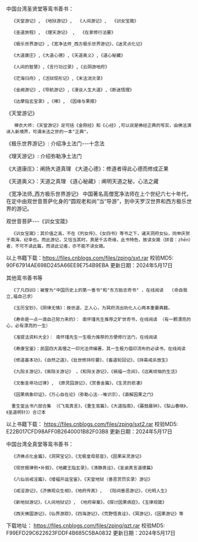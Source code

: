  中国台湾圣贤堂等鸾书善书：   

      《天堂游记》, 《地狱游记》,  《人间游记》,  《训女宝箴》

      《圣道旅程》, 《理天游记》 ,  《在家修行法要》

      《极乐世界游记》,《宽净法师_西方极乐世界游记》，《迷灵点化记》

      《大道康庄》,《大道心德》,《天道奥义》,《道心秘藏》

      《人间的智慧》,《言行功过录》,《云阴游地府》

      《茫海归舟》,《活狱现形记》,《末法消灾录》

      《金阙游记》,《导航游记》,《漫谈人生大道》,《断迷悟理》

      《达摩指玄宝录》,《禅》, 《因缘与果报》

  《天堂游记》

       禅衣大师:《天堂游记》足可括《金刚经》和《心经》,可以说是佛经正典的写实，由佛法演译入新境界，可谓未法之世的一本"正典"。

  《极乐世界游记》: 介绍净土法门---十念法  

  《理天游记》: 介绍弥勒净土法门

  《大道康庄》：阐扬大道真理     《大道心德》：修道者得此心德而修成正果

  《天道奥义》：天道之真理     《道心秘藏》:   阐明天道之秘，心法之藏

  《宽净法师_西方极乐世界游记》
      中国著名高僧宽净法师在上个世纪六七十年代，在定中由观世音菩萨化身的“圆观老和尚”当“导游”，到中天罗汉世界和西方极乐世界的游记。

   观世音菩萨---《训女宝箴》

      《训女宝箴》：其价值之高，不在《列女传》、《女四书》等书之下，诸天洞府女仙，同申庆贺于南海，纪幸也。而此游记，又恰当其时，真是千古奇缘，此书特色，故读女箴（拼音：zhēn）者，不可不读此篇，而读此记者，亦不能不读女箴。

  以上书籍下载：https://files.cnblogs.com/files/zping/sxt.rar  校验MD5: 90F67914AE698D245A66EE9E754B9EBA   更新日期：2024年5月17日

 

   其他鸾书善书等

      《了凡四训》：被誉为"中国历史上的第一善书"和"东方励志奇书" ，在线阅读   (命自我立,福自己求）

      《玉历宝钞》，《阴律无情》：挽世道，正人心，为冥府流出劝化人心两本重要典籍。

      《寿命是一点一滴自己努力来的》： 南怀瑾先生推荐之旷世奇书，在线阅读 （有一颗漂亮的心，必有漂亮的一生）

      《准提法资料大全》： 南怀瑾先生一生极力推荐的方便修行法门，在线阅读

      《寿康宝鉴》：民国四大高僧之一印光法师编著，其一生极力倡印流布的必读书，在线阅读

      《修道基本功》，《自然之道》，《处世修持珍要》，《畜道轮回记》，《持斋戒杀放生》

      《九阳关游记》，《紫阳关游记》 ，《和阳关游记》，《祸福一念间》，《远离烦恼的生活》

      《文衡圣帝功过律》, 《原灵园游记》，《赏善金篇》，《生灵的悲凄》

      《因果病象印证》，《万心自在论》（弥勒心法--唯识宗），《直解因果之门》

      重生堂丛书六部合集 （《飞鸾真言》，《重生鸾篇》，《大道指南》，《暮鼓晨钟》，《梨山春晓》，《圣道明针》）合订本

   以上书籍下载： https://files.cnblogs.com/files/zping/sxt2.rar   校验MD5: E22B017CFD98AFF0B2640001B82F03B8   更新日期：2024年5月17日

 

   中国台湾全真堂等鸾书善书：

      《济佛点化金篇》，《洞冥宝记》，《无极皇母慈音》，《因果采灵游记》

      《现世报律例•补叙》，《地藏王指玄录》，《清静真诠》，《圣谕真言道德篇》

      《八仙翁戒淫篇》，《增福开运宝鉴》，《天堂地狱（善恶赏罚实录）游记》

      《戒淫游记》，《济佛观众生相》，《地府传真》,  《阳间善恶游记》，《光明人生》

      《新地狱游记》，《人间地狱记》, 《地府审案》，《探讨因果病症》，《玉律规箴》

      《西天佛国游记》，《仙界游踪》，《四海游记》，《荒野悟真诠》，《冥游记》，《因果游记》等      

   下载地址：  https://files.cnblogs.com/files/zping/qzt.rar    校验MD5: F99EFD29C622623FDDF4B685C5BA0832  更新日期：2024年5月17日
   
